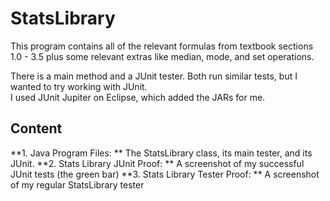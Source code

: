# StatsLibrary

This program contains all of the relevant formulas from textbook sections 1.0 - 3.5
plus some relevant extras like median, mode, and set operations.

There is a main method and a JUnit tester. Both run similar tests, but I wanted to
try working with JUnit. <br>
I used JUnit Jupiter on Eclipse, which added the JARs for me.<br>

## Content
**1. Java Program Files: ** The StatsLibrary class, its main tester, and its JUnit.
**2. Stats Library JUnit Proof: ** A screenshot of my successful JUnit tests (the green bar)
**3. Stats Library Tester Proof: ** A screenshot of my regular StatsLibrary tester

